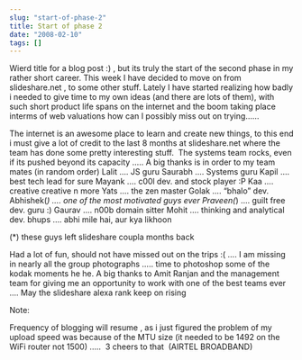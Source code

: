 ```yaml
---
slug: "start-of-phase-2"
title: Start of phase 2
date: "2008-02-10"
tags: []
---
```

Wierd title for a blog post :) , but its truly the start of the second phase in my rather short career. This week I have decided to move on from slideshare.net , to some other stuff. Lately I have started realizing how badly i needed to give time to my own ideas (and there are lots of them), with such short product life spans on the internet and the boom taking place interms of web valuations how can I possibly miss out on trying……

The internet is an awesome place to learn and create new things, to this end i must give a lot of credit to the last 8 months at slideshare.net where the team has done some pretty interesting stuff.  The systems team rocks, even if its pushed beyond its capacity ….. A big thanks is in order to my team mates (in random order)
Lalit …. JS guru
	Saurabh …. Systems guru
	Kapil …. best tech lead for sure
	Mayank …. c00l dev. and stock player :P
	Kaa …. creative creative n more
	Yats …. the zen master
	Golak …. “bhalo” dev.
	Abhishek(*) …. one of the most motivated guys ever
	Praveen(*) …. guilt free dev. guru :)
	Gaurav …. n00b domain sitter
	Mohit …. thinking and analytical dev.
	bhups …. abhi mile hai, aur kya likhoon

(*) these guys left slideshare coupla months back

Had a lot of fun, should not have missed out on the trips :( …. I am missing in nearly all the group photographs ….. time to photoshop some of the kodak moments he he. A big thanks to Amit Ranjan and the management team for giving me an opportunity to work with one of the best teams ever …. May the slideshare alexa rank keep on rising

Note:

Frequency of blogging will resume , as i just figured the problem of my upload speed was because of the MTU size (it needed to be 1492 on the WiFi router not 1500) …..  3 cheers to that  (AIRTEL BROADBAND)
